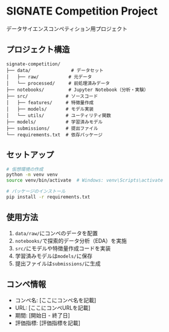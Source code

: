 # SIGNATE Competition Project

データサイエンスコンペティション用プロジェクト

## プロジェクト構造

```
signate-competition/
├── data/               # データセット
│   ├── raw/           # 元データ
│   └── processed/     # 前処理済みデータ
├── notebooks/         # Jupyter Notebook（分析・実験）
├── src/              # ソースコード
│   ├── features/     # 特徴量作成
│   ├── models/       # モデル実装
│   └── utils/        # ユーティリティ関数
├── models/           # 学習済みモデル
├── submissions/      # 提出ファイル
└── requirements.txt  # 依存パッケージ
```

## セットアップ

```bash
# 仮想環境の作成
python -m venv venv
source venv/bin/activate  # Windows: venv\Scripts\activate

# パッケージのインストール
pip install -r requirements.txt
```

## 使用方法

1. `data/raw/`にコンペのデータを配置
2. `notebooks/`で探索的データ分析（EDA）を実施
3. `src/`にモデルや特徴量作成コードを実装
4. 学習済みモデルは`models/`に保存
5. 提出ファイルは`submissions/`に生成

## コンペ情報

- コンペ名: [ここにコンペ名を記載]
- URL: [ここにコンペURLを記載]
- 期間: [開始日 - 終了日]
- 評価指標: [評価指標を記載]